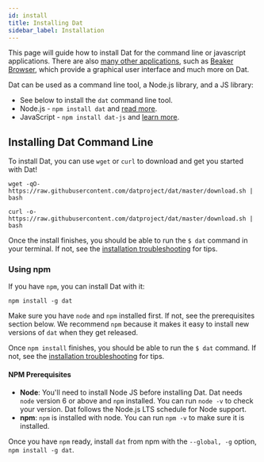 ```yaml
---
id: install
title: Installing Dat
sidebar_label: Installation
---
```


This page will guide how to install Dat for the command line or javascript applications. There are also [many other applications](https://dat.land/apps), such as [Beaker Browser](https://beakerbrowser.com), which provide a graphical user interface and much more on Dat. 

Dat can be used as a command line tool, a Node.js library, and a JS library:

* See below to install the `dat` command line tool.
* Node.js - `npm install dat` and [read more](https://github.com/datproject/dat-node).
* JavaScript - `npm install dat-js` and [learn more](https://github.com/datproject/dat-js).


## Installing Dat Command Line

To install Dat, you can use `wget` or `curl` to download and get you started with Dat!

```
wget -qO- https://raw.githubusercontent.com/datproject/dat/master/download.sh | bash
```


```
curl -o- https://raw.githubusercontent.com/datproject/dat/master/download.sh | bash
```

Once the install finishes, you should be able to run the `$ dat` command in your terminal. If not, see the [installation troubleshooting](usingdat-troubleshooting.md#installation-troubleshooting) for tips.

### Using npm

If you have `npm`, you can install Dat with it:

```
npm install -g dat
```

Make sure you have `node` and `npm` installed first. If not, see the prerequisites section below. We recommend `npm` because it makes it easy to install new versions of `dat` when they get released.

Once `npm install` finishes, you should be able to run the `$ dat` command. If not, see the [installation troubleshooting](usingdat-troubleshooting.md#installation-troubleshooting) for tips.

#### NPM Prerequisites

* **Node**: You'll need to install Node JS before installing Dat. Dat needs `node` version 6 or above and `npm` installed. You can run `node -v` to check your version. Dat follows the Node.js LTS schedule for Node support.
* **npm**: `npm` is installed with node. You can run `npm -v` to make sure it is installed.

Once you have `npm` ready, install `dat` from npm with the `--global, -g` option, `npm install -g dat`.


